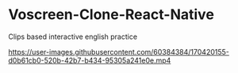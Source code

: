 # Voscreen-Clone-React-Native

Clips based interactive english practice

https://user-images.githubusercontent.com/60384384/170420155-d0b61cb0-520b-42b7-b434-95305a241e0e.mp4


